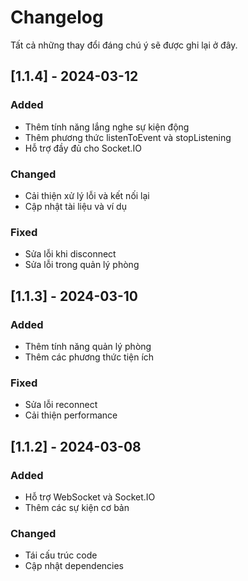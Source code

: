 # Changelog

Tất cả những thay đổi đáng chú ý sẽ được ghi lại ở đây.

## [1.1.4] - 2024-03-12

### Added
- Thêm tính năng lắng nghe sự kiện động
- Thêm phương thức listenToEvent và stopListening
- Hỗ trợ đầy đủ cho Socket.IO

### Changed
- Cải thiện xử lý lỗi và kết nối lại
- Cập nhật tài liệu và ví dụ

### Fixed
- Sửa lỗi khi disconnect
- Sửa lỗi trong quản lý phòng

## [1.1.3] - 2024-03-10

### Added
- Thêm tính năng quản lý phòng
- Thêm các phương thức tiện ích

### Fixed
- Sửa lỗi reconnect
- Cải thiện performance

## [1.1.2] - 2024-03-08

### Added
- Hỗ trợ WebSocket và Socket.IO
- Thêm các sự kiện cơ bản

### Changed
- Tái cấu trúc code
- Cập nhật dependencies 